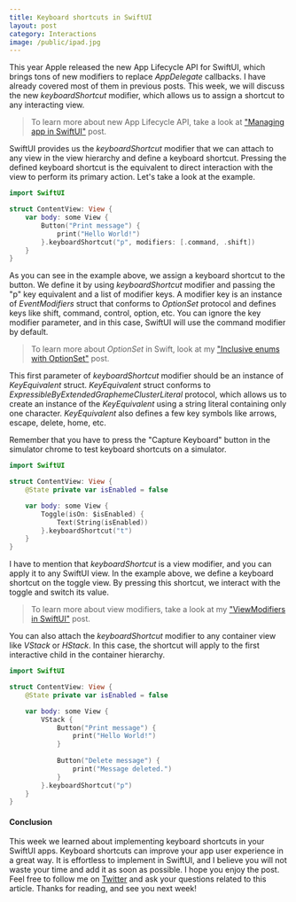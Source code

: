 ```yaml
---
title: Keyboard shortcuts in SwiftUI
layout: post
category: Interactions
image: /public/ipad.jpg
---
```


This year Apple released the new App Lifecycle API for SwiftUI, which brings tons of new modifiers to replace *AppDelegate* callbacks. I have already covered most of them in previous posts. This week, we will discuss the new *keyboardShortcut* modifier, which allows us to assign a shortcut to any interacting view.

> To learn more about new App Lifecycle API, take a look at ["Managing app in SwiftUI"](/2020/08/19/managing-app-in-swiftui/) post.

SwiftUI provides us the *keyboardShortcut* modifier that we can attach to any view in the view hierarchy and define a keyboard shortcut. Pressing the defined keyboard shortcut is the equivalent to direct interaction with the view to perform its primary action. Let's take a look at the example.

```swift
import SwiftUI

struct ContentView: View {
    var body: some View {
        Button("Print message") {
            print("Hello World!")
        }.keyboardShortcut("p", modifiers: [.command, .shift])
    }
}
```

As you can see in the example above, we assign a keyboard shortcut to the button. We define it by using *keyboardShortcut* modifier and passing the "p" key equivalent and a list of modifier keys. A modifier key is an instance of *EventModifiers* struct that conforms to *OptionSet* protocol and defines keys like shift, command, control, option, etc. You can ignore the key modifier parameter, and in this case, SwiftUI will use the command modifier by default.

> To learn more about *OptionSet* in Swift, look at my ["Inclusive enums with OptionSet"](/2019/04/10/inclusive-enums-with-optionset/) post.

This first parameter of *keyboardShortcut* modifier should be an instance of *KeyEquivalent* struct. *KeyEquivalent* struct conforms to *ExpressibleByExtendedGraphemeClusterLiteral* protocol, which allows us to create an instance of the *KeyEquivalent* using a string literal containing only one character. *KeyEquivalent* also defines a few key symbols like arrows, escape, delete, home, etc.

Remember that you have to press the "Capture Keyboard" button in the simulator chrome to test keyboard shortcuts on a simulator.

```swift
import SwiftUI

struct ContentView: View {
    @State private var isEnabled = false

    var body: some View {
        Toggle(isOn: $isEnabled) {
            Text(String(isEnabled))
        }.keyboardShortcut("t")
    }
}
```

I have to mention that *keyboardShortcut* is a view modifier, and you can apply it to any SwiftUI view. In the example above, we define a keyboard shortcut on the toggle view. By pressing this shortcut, we interact with the toggle and switch its value.

> To learn more about view modifiers, take a look at my ["ViewModifiers in SwiftUI"](/2019/08/07/viewmodifiers-in-swiftui/) post.

You can also attach the *keyboardShortcut* modifier to any container view like *VStack* or *HStack*. In this case, the shortcut will apply to the first interactive child in the container hierarchy.

```swift
import SwiftUI

struct ContentView: View {
    @State private var isEnabled = false

    var body: some View {
        VStack {
            Button("Print message") {
                print("Hello World!")
            }
            
            Button("Delete message") {
                print("Message deleted.")
            }
        }.keyboardShortcut("p")
    }
}
```

#### Conclusion
This week we learned about implementing keyboard shortcuts in your SwiftUI apps. Keyboard shortcuts can improve your app user experience in a great way. It is effortless to implement in SwiftUI, and I believe you will not waste your time and add it as soon as possible. I hope you enjoy the post. Feel free to follow me on [Twitter](https://twitter.com/mecid) and ask your questions related to this article. Thanks for reading, and see you next week!